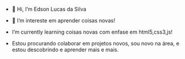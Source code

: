 - 👋 Hi, I’m Edson Lucas da Silva
- 👀 I’m intereste em aprender coisas novas!

-  I’m currently learning coisas novas com enfase em html5,css3,js!
-  Estou procurando colaborar em projetos novos, sou novo na área, e estou descobrindo e aprender mais e mais.
<!---
Edson-html-css-js/Edson-html-css-js is a ✨ special ✨ repository because its `README.md` (this file) appears on your GitHub profile.
You can click the Preview link to take a look at your changes.
--->
